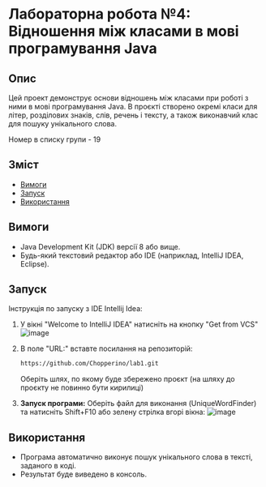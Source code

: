 # Лабораторна робота №4: Відношення між класами в мові програмування Java

## Опис

Цей проект демонструє основи відношень між класами при роботі з ними в мові програмування Java. В проєкті створено окремі класи для літер, розділових знаків, слів, речень і тексту, а також виконавчий клас для пошуку унікального слова.

Номер в списку групи - 19

## Зміст

- [Вимоги](#вимоги)
- [Запуск](#запуск)
- [Використання](#використання)

## Вимоги
      
- Java Development Kit (JDK) версії 8 або вище.
- Будь-який текстовий редактор або IDE (наприклад, IntelliJ IDEA, Eclipse).

## Запуск
Інструкція по запуску з IDE Intellij Idea:
1. У вікні "Welcome to IntelliJ IDEA" натисніть на кнопку "Get from VCS"
![image](https://github.com/user-attachments/assets/e3925f69-51ca-4716-ab0c-4b92f8123512)

3. В поле "URL:" вставте посилання на репозиторій:
   ```bash
   https://github.com/Chopperino/lab1.git
   ```
   Оберіть шлях, по якому буде збережено проєкт (на шляху до проєкту не повинно бути кирилиці)
4. **Запуск програми:**
   Оберіть файл для виконання (UniqueWordFinder) та натисніть Shift+F10 або зелену стрілка вгорі вікна:
   ![image](https://github.com/user-attachments/assets/4e3fa721-212d-49c6-bda8-2e56411b915a)


## Використання
- Програма автоматично виконує пошук унікального слова в тексті, заданого в коді.
- Результат буде виведено в консоль.
